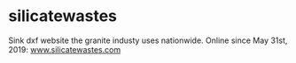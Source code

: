 # silicatewastes
Sink dxf website the granite industy uses nationwide.  Online since May 31st, 2019:  www.silicatewastes.com

